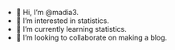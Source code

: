 - 👋 Hi, I’m @madia3.
- 👀 I’m interested in statistics.
- 🌱 I’m currently learning statistics.
- 💞️ I’m looking to collaborate on making a blog.
